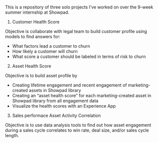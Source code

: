 This is a repository of three solo projects I've worked on over the 9-week summer internship at Showpad.

1. Customer Health Score

Objective is collaborate with legal team to build customer profile using models to find answers for:
- What factors lead a customer to churn
- How likely a customer will churn
- What score a customer should be labeled in terms of risk to churn

2. Asset Health Score

Objective is to build asset profile by 
- Creating lifetime engagement and recent engagement of marketing-created assets in Showpad library
- Creating an “asset health score” for each marketing-created asset in Showpad library from all engagement data  
- Visualize the health scores with an Experience App

3. Sales performace Asset Activity Correlation

Objective is to use data analysis tools to find out how asset engagement during a sales cycle correlates to win rate, deal size, and/or sales cycle length.
